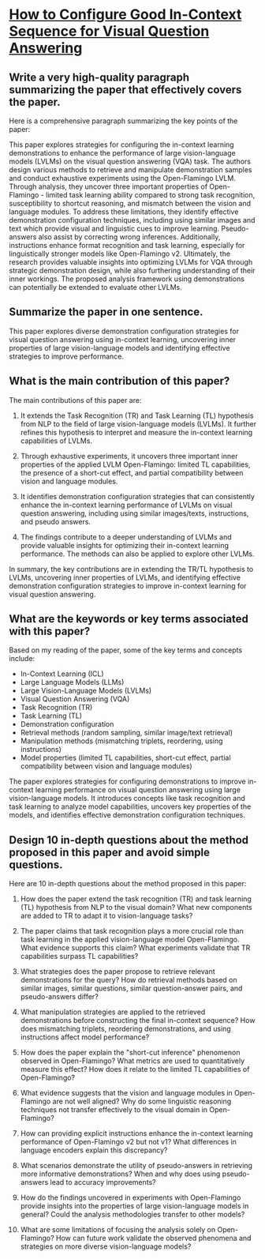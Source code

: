 # [How to Configure Good In-Context Sequence for Visual Question Answering](https://arxiv.org/abs/2312.01571)

## Write a very high-quality paragraph summarizing the paper that effectively covers the paper.

 Here is a comprehensive paragraph summarizing the key points of the paper:

This paper explores strategies for configuring the in-context learning demonstrations to enhance the performance of large vision-language models (LVLMs) on the visual question answering (VQA) task. The authors design various methods to retrieve and manipulate demonstration samples and conduct exhaustive experiments using the Open-Flamingo LVLM. Through analysis, they uncover three important properties of Open-Flamingo - limited task learning ability compared to strong task recognition, susceptibility to shortcut reasoning, and mismatch between the vision and language modules. To address these limitations, they identify effective demonstration configuration techniques, including using similar images and text which provide visual and linguistic cues to improve learning. Pseudo-answers also assist by correcting wrong inferences. Additionally, instructions enhance format recognition and task learning, especially for linguistically stronger models like Open-Flamingo v2. Ultimately, the research provides valuable insights into optimizing LVLMs for VQA through strategic demonstration design, while also furthering understanding of their inner workings. The proposed analysis framework using demonstrations can potentially be extended to evaluate other LVLMs.


## Summarize the paper in one sentence.

 This paper explores diverse demonstration configuration strategies for visual question answering using in-context learning, uncovering inner properties of large vision-language models and identifying effective strategies to improve performance.


## What is the main contribution of this paper?

 The main contributions of this paper are:

1. It extends the Task Recognition (TR) and Task Learning (TL) hypothesis from NLP to the field of large vision-language models (LVLMs). It further refines this hypothesis to interpret and measure the in-context learning capabilities of LVLMs.

2. Through exhaustive experiments, it uncovers three important inner properties of the applied LVLM Open-Flamingo: limited TL capabilities, the presence of a short-cut effect, and partial compatibility between vision and language modules. 

3. It identifies demonstration configuration strategies that can consistently enhance the in-context learning performance of LVLMs on visual question answering, including using similar images/texts, instructions, and pseudo answers. 

4. The findings contribute to a deeper understanding of LVLMs and provide valuable insights for optimizing their in-context learning performance. The methods can also be applied to explore other LVLMs.

In summary, the key contributions are in extending the TR/TL hypothesis to LVLMs, uncovering inner properties of LVLMs, and identifying effective demonstration configuration strategies to improve in-context learning for visual question answering.


## What are the keywords or key terms associated with this paper?

 Based on my reading of the paper, some of the key terms and concepts include:

- In-Context Learning (ICL)
- Large Language Models (LLMs) 
- Large Vision-Language Models (LVLMs)
- Visual Question Answering (VQA)
- Task Recognition (TR)
- Task Learning (TL)
- Demonstration configuration 
- Retrieval methods (random sampling, similar image/text retrieval)
- Manipulation methods (mismatching triplets, reordering, using instructions)
- Model properties (limited TL capabilities, short-cut effect, partial compatibility between vision and language modules)

The paper explores strategies for configuring demonstrations to improve in-context learning performance on visual question answering using large vision-language models. It introduces concepts like task recognition and task learning to analyze model capabilities, uncovers key properties of the models, and identifies effective demonstration configuration techniques.


## Design 10 in-depth questions about the method proposed in this paper and avoid simple questions.

 Here are 10 in-depth questions about the method proposed in this paper:

1. How does the paper extend the task recognition (TR) and task learning (TL) hypothesis from NLP to the visual domain? What new components are added to TR to adapt it to vision-language tasks?

2. The paper claims that task recognition plays a more crucial role than task learning in the applied vision-language model Open-Flamingo. What evidence supports this claim? What experiments validate that TR capabilities surpass TL capabilities?  

3. What strategies does the paper propose to retrieve relevant demonstrations for the query? How do retrieval methods based on similar images, similar questions, similar question-answer pairs, and pseudo-answers differ?

4. What manipulation strategies are applied to the retrieved demonstrations before constructing the final in-context sequence? How does mismatching triplets, reordering demonstrations, and using instructions affect model performance? 

5. How does the paper explain the "short-cut inference" phenomenon observed in Open-Flamingo? What metrics are used to quantitatively measure this effect? How does it relate to the limited TL capabilities of Open-Flamingo?

6. What evidence suggests that the vision and language modules in Open-Flamingo are not well aligned? Why do some linguistic reasoning techniques not transfer effectively to the visual domain in Open-Flamingo? 

7. How can providing explicit instructions enhance the in-context learning performance of Open-Flamingo v2 but not v1? What differences in language encoders explain this discrepancy?

8. What scenarios demonstrate the utility of pseudo-answers in retrieving more informative demonstrations? When and why does using pseudo-answers lead to accuracy improvements?

9. How do the findings uncovered in experiments with Open-Flamingo provide insights into the properties of large vision-language models in general? Could the analysis methodologies transfer to other models?

10. What are some limitations of focusing the analysis solely on Open-Flamingo? How can future work validate the observed phenomena and strategies on more diverse vision-language models?
